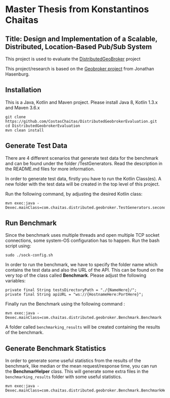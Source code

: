 # Master Thesis from Konstantinos Chaitas
 
## Title: Design and Implementation of a Scalable, Distributed, Location-Based Pub/Sub System

This project is used to evaluate the [DistributedGeoBroker](https://github.com/CostasChaitas/DistributedGeobroker) project

This project/research is based on the [Geobroker project](https://github.com/MoeweX/geobroker) from Jonathan Hasenburg.

## Installation

This is a Java, Kotlin and Maven project. Please install Java 8, Kotlin 1.3.x and Maven 3.6.x

```
git clone https://github.com/CostasChaitas/DistributedGeobrokerEvaluation.git
cd DistributedGeobrokerEvaluation
mvn clean install
```

## Generate Test Data

There are 4 different scenarios that generate test data for the benchmark and can be found under the folder /TestGenerators. Read the description in the README.md files for more information.

In order to generate test data, firstly you have to run the Kotlin Class(es). A new folder with the test data will be created in the top level of this project.

Run the following command, by adjusting the desired Kotlin class: 
```
mvn exec:java -Dexec.mainClass=com.chaitas.distributed.geobroker.TestGenerators.second.OpenDataKt
```

## Run Benchmark

Since the benchmark uses multiple threads and open multiple TCP socket connections, some system-OS configuration has to happen. Run the bash script using:
```
sudo ./sock-config.sh
```

In order to run the benchmark, we have to specify the folder name which contains the test data and also the URL of the API. This can be found on the very top of the class called **Benchmark**. Please adjust the following variables:
```
private final String testsDirectoryPath = "./{NameHere}/";
private final String apiURL = "ws://{HostnameHere:PortHere}";
```

Finally run the Benchmark using the following command :
```
mvn exec:java -Dexec.mainClass=com.chaitas.distributed.geobroker.Benchmark.Benchmark
```

A folder called `benchmarking_results` will be created containing the results of the benchmark.

## Generate Benchmark Statistics

In order to generate some useful statistics from the results of the benchmark, like median or the mean request/response time, you can run the **BenchmarHelper** class. This will generate some extra files in the `benchmarking_results` folder with some useful statistics.
 
```
mvn exec:java -Dexec.mainClass=com.chaitas.distributed.geobroker.Benchmark.BenchmarkHelper
```


